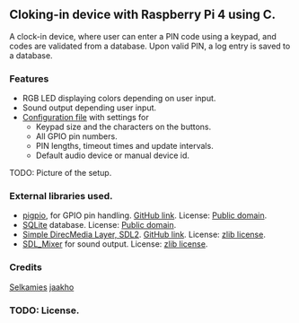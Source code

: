 ## Cloking-in device with Raspberry Pi 4 using C.

A clock-in device, where user can enter a PIN code using a keypad, and codes are validated from a database. Upon valid PIN, a log entry is saved to a database. 

### Features

- RGB LED displaying colors depending on user input.
- Sound output depending user input.
- [Configuration file](config/config.ini) with settings for
  - Keypad size and the characters on the buttons.
  - All GPIO pin numbers.
  - PIN lengths, timeout times and update intervals.
  - Default audio device or manual device id.

TODO: Picture of the setup.

### External libraries used.
- [pigpio](https://abyz.me.uk/rpi/pigpio/), for GPIO pin handling. [GitHub link](https://github.com/joan2937/pigpio). License: [Public domain](https://github.com/joan2937/pigpio/blob/master/UNLICENCE).
- [SQLite](https://www.sqlite.org/index.html) database. License: [Public domain](https://www.sqlite.org/copyright.html).
- [Simple DirecMedia Layer, SDL2](https://www.libsdl.org/). [GitHub link](https://github.com/libsdl-org/SDL). License: [zlib license](https://www.libsdl.org/license.php).
- [SDL_Mixer](https://github.com/libsdl-org/SDL_mixer) for sound output. License: [zlib license](https://github.com/libsdl-org/SDL_mixer/blob/main/LICENSE.txt).

### Credits
[Selkamies](https://github.com/Selkamies)
[jaakho](https://github.com/jaakho)

### TODO: License.
